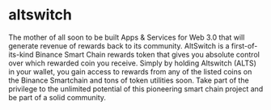 # altswitch
The mother of all soon to be built Apps &amp; Services for Web 3.0 that will generate revenue of rewards back to its community.  AltSwitch is a first-of-its-kind Binance Smart Chain rewards token that gives you absolute control over which rewarded coin you receive.  Simply by holding Altswitch (ALTS) in your wallet, you gain access to rewards from any of the listed coins on the Binance Smartchain and tons of token utilities soon. Take part of the privilege to the unlimited potential of this pioneering smart chain project and be part of a solid community.
